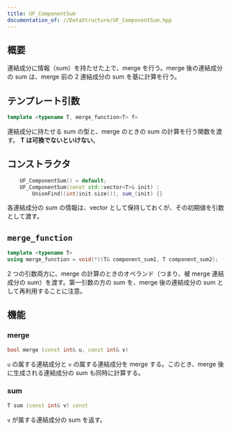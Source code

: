 ```yaml
---
title: UF_ComponentSum
documentation_of: //DataStructure/UF_ComponentSum.hpp
---
```


## 概要

連結成分に情報（sum）を持たせた上で、merge を行う。merge 後の連結成分の sum は、merge 前の 2 連結成分の sum を基に計算を行う。

## テンプレート引数
```cpp
template <typename T, merge_function<T> f>
```
連結成分に持たせる sum の型と、merge のときの sum の計算を行う関数を渡す。
**T は可換でないといけない**。

## コンストラクタ

```cpp
    UF_ComponentSum() = default;
    UF_ComponentSum(const std::vector<T>& init) : 
        UnionFind((int)init.size()), sum_(init) {}
```
各連結成分の sum の情報は、vector として保持しておくが、その初期値を引数として渡す。

## `merge_function`

```cpp
template <typename T>
using merge_function = void(*)(T& component_sum1, T component_sum2);
```

2 つの引数両方に、merge の計算のときのオペランド（つまり、被 merge 連結成分の sum）を渡す。第一引数の方の sum を、merge 後の連結成分の sum として再利用することに注意。

## 機能

### merge

```cpp
bool merge (const int& u, const int& v)
```
`u` の属する連結成分と `v` の属する連結成分を merge する。このとき、merge 後に生成される連結成分の sum も同時に計算する。

### sum
```cpp
T sum (const int& v) const 
```
`v` が属する連結成分の sum を返す。

